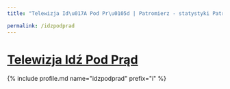 ```yaml
---
title: "Telewizja Id\u017A Pod Pr\u0105d | Patromierz - statystyki Patronite.pl"

permalink: /idzpodprad
---
```


# [Telewizja Idź Pod Prąd](https://patronite.pl/idzpodprad)

{% include profile.md name="idzpodprad" prefix="i" %}
